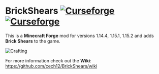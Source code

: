 # BrickShears [![Curseforge](http://cf.way2muchnoise.eu/full_brick-shears_downloads.svg)](https://www.curseforge.com/minecraft/mc-mods/brick-shears) [![Curseforge](http://cf.way2muchnoise.eu/versions/For%20MC_brick-shears_all.svg)](https://www.curseforge.com/minecraft/mc-mods/brick-shears/files)

This is a **Minecraft Forge** mod for versions 1.14.4, 1.15.1, 1.15.2 and adds **Brick Shears** to the game.

![Crafting](https://raw.githubusercontent.com/cech12/BrickShears/1.14.4/material/crafting.png)
           
For more information check out the **Wiki**: https://github.com/cech12/BrickShears/wiki